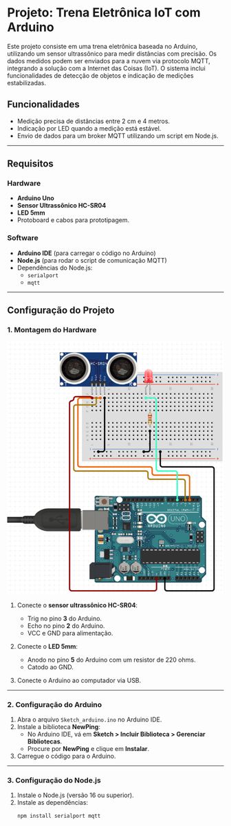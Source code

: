 # Projeto: Trena Eletrônica IoT com Arduino

Este projeto consiste em uma trena eletrônica baseada no Arduino, utilizando um sensor ultrassônico para medir distâncias com precisão. Os dados medidos podem ser enviados para a nuvem via protocolo MQTT, integrando a solução com a Internet das Coisas (IoT). O sistema inclui funcionalidades de detecção de objetos e indicação de medições estabilizadas.

## Funcionalidades
- Medição precisa de distâncias entre 2 cm e 4 metros.
- Indicação por LED quando a medição está estável.
- Envio de dados para um broker MQTT utilizando um script em Node.js.

---

## Requisitos

### Hardware
- **Arduino Uno**
- **Sensor Ultrassônico HC-SR04**
- **LED 5mm**
- Protoboard e cabos para prototipagem.

### Software
- **Arduino IDE** (para carregar o código no Arduino)
- **Node.js** (para rodar o script de comunicação MQTT)
- Dependências do Node.js:
  - `serialport`
  - `mqtt`

---

## Configuração do Projeto

### 1. Montagem do Hardware
![Diagrama](diagrama.png)
1. Conecte o **sensor ultrassônico HC-SR04**:
   - Trig no pino **3** do Arduino.
   - Echo no pino **2** do Arduino.
   - VCC e GND para alimentação.

2. Conecte o **LED 5mm**:
   - Anodo no pino **5** do Arduino com um resistor de 220 ohms.
   - Catodo ao GND.

3. Conecte o Arduino ao computador via USB.

---

### 2. Configuração do Arduino
1. Abra o arquivo `Sketch_arduino.ino` no Arduino IDE.
2. Instale a biblioteca **NewPing**:
   - No Arduino IDE, vá em **Sketch > Incluir Biblioteca > Gerenciar Bibliotecas**.
   - Procure por **NewPing** e clique em **Instalar**.
3. Carregue o código para o Arduino.

---

### 3. Configuração do Node.js
1. Instale o Node.js (versão 16 ou superior).
2. Instale as dependências:
   ```bash
   npm install serialport mqtt
